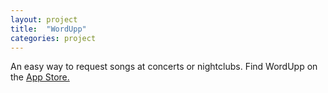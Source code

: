 ```yaml
---
layout: project
title:  "WordUpp"
categories: project
---
```

An easy way to request songs at concerts or nightclubs. Find WordUpp on the <a href="https://itunes.apple.com/app/wordupp/id983142192" target='\_blank'>App Store.</a>
